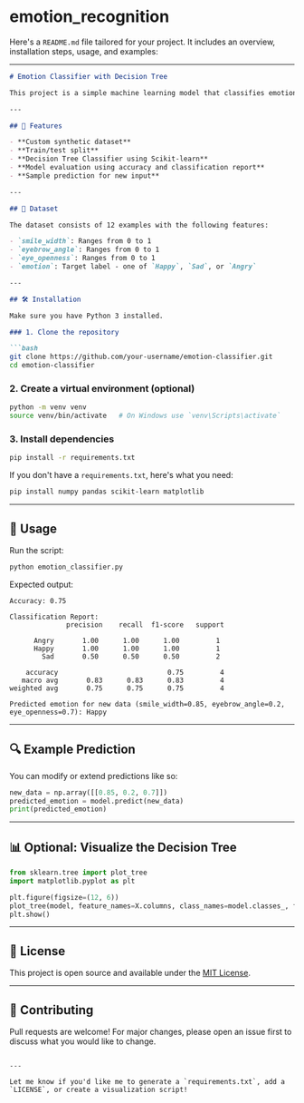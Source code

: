 # emotion_recognition
Here's a `README.md` file tailored for your project. It includes an overview, installation steps, usage, and examples:

---

````markdown
# Emotion Classifier with Decision Tree

This project is a simple machine learning model that classifies emotions based on facial features using a Decision Tree Classifier. It uses a small, custom dataset of numerical features such as smile width, eyebrow angle, and eye openness to predict one of three emotions: **Happy**, **Sad**, or **Angry**.

---

## 🧠 Features

- **Custom synthetic dataset**
- **Train/test split**
- **Decision Tree Classifier using Scikit-learn**
- **Model evaluation using accuracy and classification report**
- **Sample prediction for new input**

---

## 📁 Dataset

The dataset consists of 12 examples with the following features:

- `smile_width`: Ranges from 0 to 1
- `eyebrow_angle`: Ranges from 0 to 1
- `eye_openness`: Ranges from 0 to 1
- `emotion`: Target label - one of `Happy`, `Sad`, or `Angry`

---

## 🛠 Installation

Make sure you have Python 3 installed.

### 1. Clone the repository

```bash
git clone https://github.com/your-username/emotion-classifier.git
cd emotion-classifier
````

### 2. Create a virtual environment (optional)

```bash
python -m venv venv
source venv/bin/activate   # On Windows use `venv\Scripts\activate`
```

### 3. Install dependencies

```bash
pip install -r requirements.txt
```

If you don't have a `requirements.txt`, here's what you need:

```bash
pip install numpy pandas scikit-learn matplotlib
```

---

## 🚀 Usage

Run the script:

```bash
python emotion_classifier.py
```

Expected output:

```text
Accuracy: 0.75

Classification Report:
              precision    recall  f1-score   support

      Angry       1.00      1.00      1.00         1
      Happy       1.00      1.00      1.00         1
        Sad       0.50      0.50      0.50         2

    accuracy                           0.75         4
   macro avg       0.83      0.83      0.83         4
weighted avg       0.75      0.75      0.75         4

Predicted emotion for new data (smile_width=0.85, eyebrow_angle=0.2, eye_openness=0.7): Happy
```

---

## 🔍 Example Prediction

You can modify or extend predictions like so:

```python
new_data = np.array([[0.85, 0.2, 0.7]])
predicted_emotion = model.predict(new_data)
print(predicted_emotion)
```

---

## 📊 Optional: Visualize the Decision Tree

```python
from sklearn.tree import plot_tree
import matplotlib.pyplot as plt

plt.figure(figsize=(12, 6))
plot_tree(model, feature_names=X.columns, class_names=model.classes_, filled=True)
plt.show()
```

---

## 📄 License

This project is open source and available under the [MIT License](LICENSE).

---

## 🤝 Contributing

Pull requests are welcome! For major changes, please open an issue first to discuss what you would like to change.

```

---

Let me know if you'd like me to generate a `requirements.txt`, add a `LICENSE`, or create a visualization script!
```
